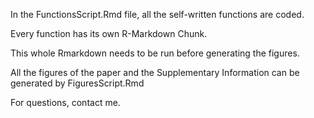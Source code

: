 In the FunctionsScript.Rmd file, all the self-written functions are coded. 

Every function has its own R-Markdown Chunk.

This whole Rmarkdown needs to be run before generating the figures. 

All the figures of the paper and the Supplementary Information can be generated by FiguresScript.Rmd

For questions, contact me.
